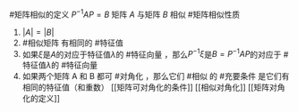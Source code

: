 #矩阵相似的定义 $P^{-1}AP = B$ 矩阵 $A$ 与矩阵 $B$ 相似 
#矩阵相似性质 
 1. $|A| = |B|$ 
 2.   #相似矩阵 有相同的 #特征值 
 3. 如果$\xi$是$A$的对应于特征值$\lambda$的 #特征向量 ，那么$P^{-1}\xi$是$B=P^{-1}AP$的对应于 #特征值$\lambda$的 #特征向量 
 4. 如果两个矩阵 A 和 B 都可 #对角化 ，那么它们 #相似 的 #充要条件 是它们有相同的特征值（和重数）
 [[矩阵可对角化的条件]]  [[相似对角化]] [[矩阵对角化的定义]]